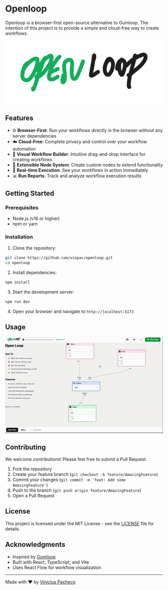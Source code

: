 # Openloop

Openloop is a browser-first open-source alternative to Gumloop. The intention of this project is to provide a simple and cloud-free way to create workflows.

![Openloop Logo](/public/openloop.png)

## Features

- 🌐 **Browser-First**: Run your workflows directly in the browser without any server dependencies
- ☁️ **Cloud-Free**: Complete privacy and control over your workflow automation
- 🔄 **Visual Workflow Builder**: Intuitive drag-and-drop interface for creating workflows
- 🧩 **Extensible Node System**: Create custom nodes to extend functionality
- 🚀 **Real-time Execution**: See your workflows in action immediately
- 📊 **Run Reports**: Track and analyze workflow execution results

## Getting Started

### Prerequisites

- Node.js (v16 or higher)
- npm or yarn

### Installation

1. Clone the repository:

```bash
git clone https://github.com/vinpac/openloop.git
cd openloop
```

2. Install dependencies:

```bash
npm install
```

3. Start the development server:

```bash
npm run dev
```

4. Open your browser and navigate to `http://localhost:5173`

## Usage

[![Openloop Usage](/public/usage.gif)](https://openloop.vinpac.io)

## Contributing

We welcome contributions! Please feel free to submit a Pull Request.

1. Fork the repository
2. Create your feature branch (`git checkout -b feature/AmazingFeature`)
3. Commit your changes (`git commit -m 'feat: Add some AmazingFeature'`)
4. Push to the branch (`git push origin feature/AmazingFeature`)
5. Open a Pull Request

## License

This project is licensed under the MIT License - see the [LICENSE](LICENSE) file for details.

## Acknowledgments

- Inspired by [Gumloop](https://gumloop.com)
- Built with React, TypeScript, and Vite
- Uses React Flow for workflow visualization

---

Made with ❤️ by [Vinicius Pacheco](https://vinpac.io)

